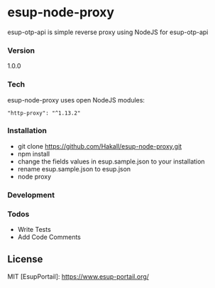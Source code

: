 # esup-node-proxy

esup-otp-api is simple reverse proxy using NodeJS for esup-otp-api

### Version
1.0.0

### Tech

esup-node-proxy uses open NodeJS modules:

    "http-proxy": "^1.13.2"

### Installation
- git clone https://github.com/Hakall/esup-node-proxy.git
- npm install
- change the fields values in esup.sample.json to your installation
- rename esup.sample.json to esup.json
- node proxy

### Development

### Todos
 - Write Tests
 - Add Code Comments

License
----

MIT
   [EsupPortail]: <https://www.esup-portail.org/>
